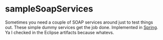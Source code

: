 # sampleSoapServices

Sometimes you need a couple of SOAP services around just to test things out.  These simple dummy services get the job done.  Implemented in <a href="https://spring.io/">Spring</a>.  Ya I checked in the Eclipse artifacts because whatevs.
